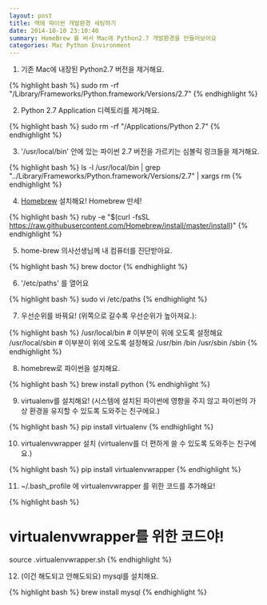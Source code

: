 ```yaml
---
layout: post
title: 맥에 파이썬 개발환경 세팅하기
date: 2014-10-10 23:10:40
summary: HomeBrew 를 써서 Mac에 Python2.7 개발환경을 만들어보아요
categories: Mac Python Environment
---
```

1. 기존 Mac에 내장된 Python2.7 버전을 제거해요.

{% highlight bash %}
sudo rm -rf "/Library/Frameworks/Python.framework/Versions/2.7"
{% endhighlight %}

2. Python 2.7 Application 디렉토리를 제거해요.

{% highlight bash %}
sudo rm -rf "/Applications/Python 2.7"
{% endhighlight %}

3. '/usr/local/bin' 안에 있는 파이썬 2.7 버전을 가르키는 심볼릭 링크들을 제거해요.

{% highlight bash %}
ls -l /usr/local/bin | grep "../Library/Frameworks/Python.framework/Versions/2.7" | xargs rm
{% endhighlight %}

4. [Homebrew](http://brew.sh/) 설치해요! Homebrew 만세!

{% highlight bash %}
ruby -e "$(curl -fsSL https://raw.githubusercontent.com/Homebrew/install/master/install)"
{% endhighlight %}

5. home-brew 의사선생님께 내 컴퓨터를 진단받아요.

{% highlight bash %}
brew doctor
{% endhighlight %}

6. '/etc/paths' 를 열어요

{% highlight bash %}
sudo vi /etc/paths
{% endhighlight %}

7. 우선순위를 바꿔요! (위쪽으로 갈수록 우선순위가 높아져요.):

{% highlight bash %}
/usr/local/bin  # 이부분이 위에 오도록 설정해요
/usr/local/sbin # 이부분이 위에 오도록 설정해요
/usr/bin
/bin
/usr/sbin
/sbin
{% endhighlight %}

8. homebrew로 파이썬을 설치해요.

{% highlight bash %}
brew install python
{% endhighlight %}

9. virtualenv를 설치해요! (시스템에 설치된 파이썬에 영향을 주지 않고 파이썬의 가상 환경을 유지할 수 있도록 도와주는 친구에요.)

{% highlight bash %}
pip install virtualenv
{% endhighlight %}

10. virtualenvwrapper 설치 (virtualenv를 더 편하게 쓸 수 있도록 도와주는 친구에요.)

{% highlight bash %}
pip install virtualenvwrapper
{% endhighlight %}

11. ~/.bash_profile 에 virtualenvwrapper 를 위한 코드를 추가해요!

{% highlight bash %}
# virtualenvwrapper를 위한 코드야!
source .virtualenvwrapper.sh
{% endhighlight %}

12. (이건 해도되고 안해도되요) mysql를 설치해요.

{% highlight bash %}
 brew install mysql
{% endhighlight %}
